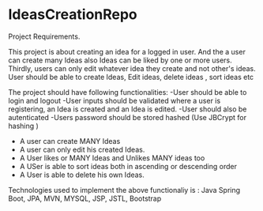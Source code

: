 # IdeasCreationRepo
Project Requirements.

This project is about creating an idea for a logged in user.
And the a user can create many Ideas also Ideas can be liked by one or more users.
Thirdly, users can only edit whatever idea they create and not other's ideas.
User should be able to create Ideas, Edit ideas, delete ideas , sort ideas etc

The project should have following functionalities:
-User should be able to login and logout
-User inputs should be validated where a user is registering, an Idea is created and an Idea is edited.
-User should also be autenticated
-Users password should be stored hashed (Use JBCrypt for hashing )
- A user can create MANY Ideas
- A user can only edit his created Ideas.
- A User likes or MANY Ideas and Unlikes MANY ideas too
- A USer is able to sort ideas both in ascending or descending order
- A User is able to delete his own Ideas.

Technologies used to implement the above functionaliy is : Java Spring Boot, JPA, MVN, MYSQL, JSP, JSTL, Bootstrap 
